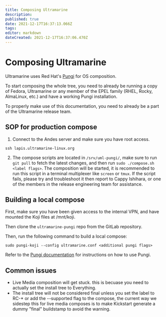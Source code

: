 ```yaml
---
title: Composing Ultramarine
description: 
published: true
date: 2021-12-17T16:37:13.066Z
tags: 
editor: markdown
dateCreated: 2021-12-17T16:37:06.470Z
---
```


# Composing Ultramarine

Ultramarine uses Red Hat's [Pungi](https://pagure.io/pungi) for OS composition.

To start composing the whole tree, you need to already be running a copy of Fedora, Ultramarine or any member of the EPEL family (RHEL, Rocky, AlmaLinux, etc.) and have a working Pungi installation.

To properly make use of this documentation, you need to already be a part of the Ultramarine release team.

## SOP for production compose
1. Connect to the Andes server and make sure you have root access.
```
ssh lapis.ultramarine-linux.org
```
2. The compose scripts are located in `/srv/uml-pungi/`, make sure to run `git pull` to fetch the latest changes, and then run `sudo ./compose.sh <label flags>`. The composition will be started, it is recommended to run this script in a terminal multiplexer like `screen` or `tmux`. If the script fails, please try and troubleshoot it then report to Cappy Ishihara, or one of the members in the release engineering team for assistance.

## Building a local compose
First, make sure you have been given access to the internal VPN, and have mounted the Koji files at /mnt/koji.

Then clone the `ultramarine-pungi` repo from the GitLab repository.

Then, run the following command to build a local compose:
```
sudo pungi-koji --config ultramarine.conf <additional pungi flags>
```
Refer to the [Pungi documentation](https://docs.pagure.org/pungi/) for instructions on how to use Pungi.

## Common issues
- Live Media composition will get stuck. this is becuase you need to actually set the install tree to Everything.
- The install tree will not be considered final unless you set the label to RC-* or add the --supported flag to the compose, the current way we sidestep this for live media composes is to make Kickstart generate a dummy "final" buildstamp to avoid the warning.

